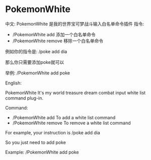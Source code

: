 # PokemonWhite
中文:
PokemonWhite 是我的世界宝可梦战斗输入白名单命令插件
指令:
- /PokemonWhite add <command>  添加一个白名单命令
- /PokemonWhite remove <command> 移除一个白名单命令

例如你的指令是:
/poke add dia

那么你只需要添加poke就可以

举例: /PokemonWhite add poke

English:

PokemonWhite It's my world treasure dream combat input white list command plug-in.

Command:
- /PokemonWhite add <command> To add a white list command
- /PokemonWhite remove <command> To remove a white list command

For example, your instruction is /poke add dia

So you just need to add poke

Example: /PokemonWhite add poke
